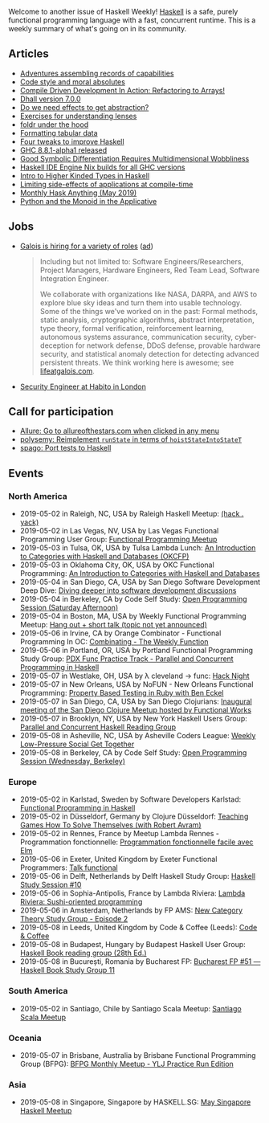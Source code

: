 Welcome to another issue of Haskell Weekly!
[Haskell](https://www.haskell.org) is a safe, purely functional programming language with a fast, concurrent runtime.
This is a weekly summary of what's going on in its community.

## Articles

-   [Adventures assembling records of capabilities](https://discourse.haskell.org/t/adventures-assembling-records-of-capabilities/623?u=taylorfausak)
-   [Code style and moral absolutes](https://byorgey.wordpress.com/2019/04/30/code-style-and-moral-absolutes/)
-   [Compile Driven Development In Action: Refactoring to Arrays!](https://mmhaskell.com/blog/2019/4/29/compile-driven-development-in-action-refactoring-to-arrays)
-   [Dhall version 7.0.0](https://github.com/dhall-lang/dhall-lang/releases/tag/v7.0.0)
-   [Do we need effects to get abstraction?](https://medium.com/barely-functional/do-we-need-effects-to-get-abstraction-7d5dc0edfbef)
-   [Exercises for understanding lenses](https://williamyaoh.com/posts/2019-04-25-lens-exercises.html)
-   [foldr under the hood](https://neilmitchell.blogspot.com/2019/04/foldr-under-hood.html)
-   [Formatting tabular data](http://oleg.fi/gists/posts/2019-04-28-tabular.html)
-   [Four tweaks to improve Haskell](https://medium.com/daml-driven/four-tweaks-to-improve-haskell-b1de9c87f816)
-   [GHC 8.8.1-alpha1 released](https://www.haskell.org/ghc/blog/20190425-ghc-8.8.1-alpha1-released.html)
-   [Good Symbolic Differentiation Requires Multidimensional Wobbliness](https://aearnus.github.io/2019/04/26/good-symbolic-differentiation-requires-multidimensional-wobbliness)
-   [Haskell IDE Engine Nix builds for all GHC versions](https://github.com/Infinisil/all-hies/tree/544ea0c96f66f45cc73b4cc8a54bf6200e599fa7)
-   [Intro to Higher Kinded Types in Haskell](https://medium.com/@patxi/intro-to-higher-kinded-types-in-haskell-df6b719e7a69)
-   [Limiting side-effects of applications at compile-time](https://www.youtube.com/watch?v=XXx9nDc9L5k)
-   [Monthly Hask Anything (May 2019)](https://np.reddit.com/r/haskell/comments/bj5s5u/monthly_hask_anything_may_2019/)
-   [Python and the Monoid in the Applicative](https://typeclasses.com/news/2019-03-applicatives-are-monoidal)

## Jobs

-   [Galois is hiring for a variety of roles](https://galois.com/careers/) ([ad](https://haskellweekly.news/advertising.html))

    > Including but not limited to: Software Engineers/Researchers, Project Managers, Hardware Engineers, Red Team Lead, Software Integration Engineer.
    >
    > We collaborate with organizations like NASA, DARPA, and AWS to explore blue sky ideas and turn them into usable technology. Some of the things we've worked on in the past: Formal methods, static analysis, cryptographic algorithms, abstract interpretation, type theory, formal verification, reinforcement learning, autonomous systems assurance, communication security, cyber-deception for network defense, DDoS defense, provable hardware security, and statistical anomaly detection for detecting advanced persistent threats. We think working here is awesome; see [lifeatgalois.com](https://lifeatgalois.com).

-   [Security Engineer at Habito in London](https://functional.works-hub.com/jobs/security-engineer-in-london-united-kingdom-fe26c)

## Call for participation

-   [Allure: Go to allureofthestars.com when clicked in any menu](https://github.com/AllureOfTheStars/Allure/issues/98)
-   [polysemy: Reimplement `runState` in terms of `hoistStateIntoStateT`](https://github.com/isovector/polysemy/issues/34)
-   [spago: Port tests to Haskell](https://github.com/spacchetti/spago/issues/177)

## Events

### North America

- 2019-05-02 in Raleigh, NC, USA by Raleigh Haskell Meetup: [(hack . yack)](https://www.meetup.com/Raleigh-Haskell-Meetup/events/nsfsnqyzhbdb/)
- 2019-05-02 in Las Vegas, NV, USA by Las Vegas Functional Programming User Group: [Functional Programming Meetup](https://www.meetup.com/las-vegas-functional-programming/events/jkznkqyzhbdb/)
- 2019-05-03 in Tulsa, OK, USA by Tulsa Lambda Lunch: [An Introduction to Categories with Haskell and Databases (OKCFP)](https://www.meetup.com/Tulsa-Lambda-Lunch/events/260399297/)
- 2019-05-03 in Oklahoma City, OK, USA by OKC Functional Programming: [An Introduction to Categories with Haskell and Databases](https://www.meetup.com/OKC-FP/events/260380610/)
- 2019-05-04 in San Diego, CA, USA by San Diego Software Development Deep Dive: [Diving deeper into software development discussions ](https://www.meetup.com/San-Diego-Software-Development-Deep-Dive/events/mtzbkqyzhbgb/)
- 2019-05-04 in Berkeley, CA by Code Self Study: [Open Programming Session (Saturday Afternoon)](https://www.meetup.com/codeselfstudy/events/dkwpzpyzhbgb/)
- 2019-05-04 in Boston, MA, USA by Weekly Functional Programming Meetup: [Hang out + short talk (topic not yet announced)](https://www.meetup.com/Weekly-Functional-Programming-Meetup/events/jcgpwqyzhbgb/)
- 2019-05-06 in Irvine, CA by Orange Combinator - Functional Programming In OC: [Combinating - The Weekly Function](https://www.meetup.com/orange-combinator/events/lxvjrpyzhbjb/)
- 2019-05-06 in Portland, OR, USA by Portland Functional Programming Study Group: [PDX Func Practice Track - Parallel and Concurrent Programming in Haskell](https://www.meetup.com/Portland-Functional-Programming-Study-Group/events/rtfghqyzhbjb/)
- 2019-05-07 in Westlake, OH, USA by λ cleveland -> func: [Hack Night](https://www.meetup.com/%CE%BB-cleveland-func/events/nvqwsqyzhbkb/)
- 2019-05-07 in New Orleans, USA by NoFUN - New Orleans Functional Programming: [Property Based Testing in Ruby with Ben Eckel](https://www.meetup.com/no-fun/events/260512879/)
- 2019-05-07 in San Diego, CA, USA by San Diego Clojurians: [Inaugural meeting of the San Diego Clojure Meetup hosted by Functional Works](https://www.meetup.com/San-Diego-Clojure-Meetup/events/259941637/)
- 2019-05-07 in Brooklyn, NY, USA by New York Haskell Users Group: [Parallel and Concurrent Haskell Reading Group](https://www.meetup.com/NY-Haskell/events/shmktqyzhbkb/)
- 2019-05-08 in Asheville, NC, USA by Asheville Coders League: [Weekly Low-Pressure Social Get Together](https://www.meetup.com/Asheville-Coders-League/events/hplqsqyzhblb/)
- 2019-05-08 in Berkeley, CA by Code Self Study: [Open Programming Session (Wednesday, Berkeley)](https://www.meetup.com/codeselfstudy/events/tzgvnqyzhblb/)

### Europe

- 2019-05-02 in Karlstad, Sweden by Software Developers Karlstad: [Functional Programming in Haskell](https://www.meetup.com/Software-Developers-Karlstad/events/260304550/)
- 2019-05-02 in Düsseldorf, Germany by Clojure Düsseldorf: [Teaching Games How To Solve Themselves (with Robert Avram)](https://www.meetup.com/Clojure-Duesseldorf/events/260458946/)
- 2019-05-02 in Rennes, France by Meetup Lambda Rennes - Programmation fonctionnelle: [Programmation fonctionnelle facile avec Elm](https://www.meetup.com/Meetup-Lambda-Rennes-Programmation-fonctionnelle/events/260430220/)
- 2019-05-06 in Exeter, United Kingdom by Exeter Functional Programmers: [Talk functional](https://www.meetup.com/Exeter-Functional-Programmers/events/nxxtmqyzhbjb/)
- 2019-05-06 in Delft, Netherlands by Delft Haskell Study Group: [Haskell Study Session #10](https://www.meetup.com/Delft-Haskell-Study-Group/events/261038830/)
- 2019-05-06 in Sophia-Antipolis, France by Lambda Riviera: [Lambda Riviera: Sushi-oriented programming](https://www.meetup.com/lambda-riviera/events/spbmjqyzhbcb/)
- 2019-05-06 in Amsterdam, Netherlands by FP AMS: [New Category Theory Study Group - Episode 2](https://www.meetup.com/fp-ams/events/260847969/)
- 2019-05-08 in Leeds, United Kingdom by Code & Coffee (Leeds): [Code & Coffee](https://www.meetup.com/Code-Coffee-Leeds/events/lbrrtlyzhblb/)
- 2019-05-08 in Budapest, Hungary by Budapest Haskell User Group: [Haskell Book reading group (28th Ed.)](https://www.meetup.com/Bp-HUG/events/260531239/)
- 2019-05-08 in București, Romania by Bucharest FP: [Bucharest FP #51 — Haskell Book Study Group 11](https://www.meetup.com/bucharestfp/events/260847609/)

### South America

- 2019-05-02 in Santiago, Chile by Santiago Scala Meetup: [Santiago Scala Meetup](https://www.meetup.com/Santiago-Scala-Meetup/events/hfvtlpyzhbdb/)

### Oceania

- 2019-05-07 in Brisbane, Australia by Brisbane Functional Programming Group (BFPG): [BFPG Monthly Meetup - YLJ Practice Run Edition](https://www.meetup.com/Brisbane-Functional-Programming-Group/events/cfmrwlyzhbsb/)

### Asia

- 2019-05-08 in Singapore, Singapore by HASKELL.SG: [May Singapore Haskell Meetup](https://www.meetup.com/HASKELL-SG/events/260364359/)
